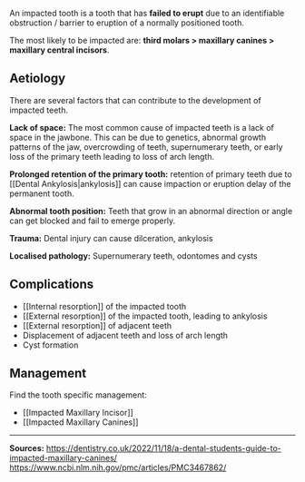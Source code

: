 An impacted tooth is a tooth that has **failed to erupt** due to an identifiable obstruction / barrier to eruption of a normally positioned tooth.

The most likely to be impacted are: **third molars > maxillary canines > maxillary central incisors**.

## Aetiology
There are several factors that can contribute to the development of impacted teeth.

**Lack of space:** The most common cause of impacted teeth is a lack of space in the jawbone. This can be due to genetics, abnormal growth patterns of the jaw, overcrowding of teeth, supernumerary teeth, or early loss of the primary teeth leading to loss of arch length.

**Prolonged retention of the primary tooth:** retention of primary teeth due to [[Dental Ankylosis|ankylosis]] can cause impaction or eruption delay of the permanent tooth.

**Abnormal tooth position:** Teeth that grow in an abnormal direction or angle can get blocked and fail to emerge properly.

**Trauma:** Dental injury can cause dilceration, ankylosis

**Localised pathology:** Supernumerary teeth, odontomes and cysts

## Complications
* [[Internal resorption]] of the impacted tooth
* [[External resorption]] of the impacted tooth, leading to ankylosis
* [[External resorption]] of adjacent teeth  
* Displacement of adjacent teeth and loss of arch length
* Cyst formation

## Management
Find the tooth specific management:
* [[Impacted Maxillary Incisor]]
* [[Impacted Maxillary Canines]]

---

**Sources:**
https://dentistry.co.uk/2022/11/18/a-dental-students-guide-to-impacted-maxillary-canines/
https://www.ncbi.nlm.nih.gov/pmc/articles/PMC3467862/